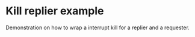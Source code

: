 # Kill replier example

Demonstration on how to wrap a interrupt kill for a replier and a requester.
